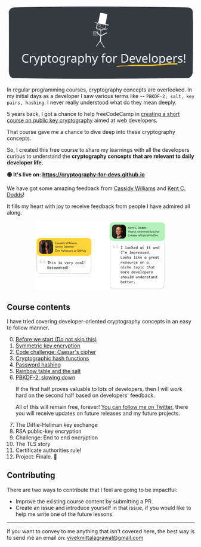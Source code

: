 <p align="center">
<img src="readme-cover.svg" alt="Cryptography for Developers readme cover image">
</p>

In regular programming courses, cryptography concepts are overlooked. In my initial days as a developer I saw various terms like -- `PBKDF-2, salt, key pairs, hashing`. I never really understood what do they mean deeply.

5 years back, I got a chance to help freeCodeCamp in <a target="_blank" href="https://github.com/freeCodeCamp/CurriculumExpansion/pull/184">creating a short course on public key cryptography</a> aimed at web developers.

That course gave me a chance to dive deep into these cryptography concepts.

So, I created this free course to share my learnings with all the developers curious to understand the <strong>cryptography concepts that are relevant to daily developer life.</strong>

**🟢 It's live on: https://cryptography-for-devs.github.io**

We have got some amazing feedback from [Cassidy Williams](https://x.com/cassidoo) and [Kent C. Dodds](https://twitter.com/kentcdodds)!

It fills my heart with joy to receive feedback from people I have admired all along.

<p align="center">
<img src="cassidy-and-kent-feedback.png" width="70%" alt="cassidy william's feedback">
</p>

## Course contents

I have tried covering developer-oriented cryptography concepts in an easy to follow manner.

<ol start="0">
    <li><a href="https://cryptography-for-devs.github.io/0-before-we-start/" target="_blank">Before we start (Do not skip this)</a></li>
    <li><a href="https://cryptography-for-devs.github.io/1-symmetric-key-encryption/" target="_blank">Symmetric key encryption</a></li>
    <li><a href="https://cryptography-for-devs.github.io/2-caesar-challenge/" target="_blank">Code challenge: Caesar's cipher</a></li>
    <li><a href="https://cryptography-for-devs.github.io/3-the-hash/" target="_blank">Cryptographic hash functions</a></li>
    <li><a href="https://cryptography-for-devs.github.io/4-revealed-passwords/" target="_blank">Password hashing</a></li>
    <li><a href="https://cryptography-for-devs.github.io/5-rainbows-and-salts/" target="_blank">Rainbow table and the salt</a></li>
    <li><a href="https://cryptography-for-devs.github.io/6-slow-them-down/" target="_blank">PBKDF-2: slowing down</a></li>

If the first half proves valuable to lots of developers, then I will work hard on the second half based on developers' feedback.

All of this will remain free, forever! <a href="https://twitter.com/vkwebdev" target="_blank">You can follow me on Twitter</a>, there you will receive updates on future releases and my future projects.

<li>The Diffie-Hellman key exchange</li>
<li>RSA public-key encryption</li>
<li>Challenge: End to end encryption</li>
<li>The TLS story</li>
<li>Certificate authorities rule!</li>
<li>Project: Finale. 💛</li>
</ol>

## Contributing

There are two ways to contribute that I feel are going to be impactful:

- Improve the existing course content by submitting a PR.
- Create an issue and introduce yourself in that issue, if you would like to help me write one of the future lessons.

<hr>
If you want to convey to me anything that isn't covered here, the best way is to send me an email on: <a href="mailto:vivekmittalagrawal@gmail.com">vivekmittalagrawal@gmail.com</a>
